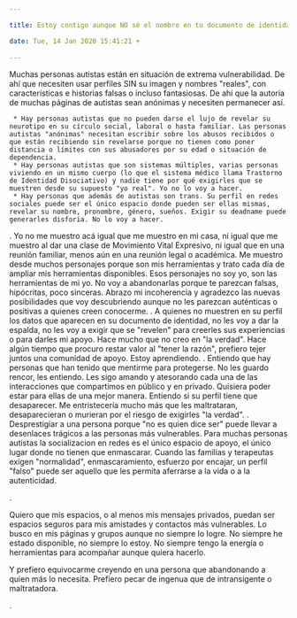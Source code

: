 ```yaml
---

title: Estoy contigo aunque NO sé el nombre en tu documento de identidad

date: Tue, 14 Jan 2020 15:41:21 +
 
---
```

Muchas personas autistas están en situación de extrema vulnerabilidad. De ahí que necesiten usar perfiles SIN su imagen y nombres "reales", con características e historias falsas o incluso fantasiosas. De ahí que la autoría de muchas páginas de autistas sean anónimas y necesiten permanecer así.
 
	 * Hay personas autistas que no pueden darse el lujo de revelar su neurotipo en su círculo social, laboral o hasta familiar. Las personas autistas "anónimas" necesitan escribir sobre los abusos recibidos o que están recibiendo sin revelarse porque no tienen como poner distancia o límites con sus abusadores por su edad o situación de dependencia. 
	 * Hay personas autistas que son sistemas múltiples, varias personas viviendo en un mismo cuerpo (lo que el sistema médico llama Trastorno de Identidad Disociativo) y nadie tiene por qué exigirles que se muestren desde su supuesto "yo real". Yo no lo voy a hacer. 
	 * Hay personas que además de autistas son trans. Su perfil en redes sociales puede ser el único espacio donde pueden ser ellas mismas, revelar su nombre, pronombre, género, sueños. Exigir su deadname puede generarles disforia. No lo voy a hacer. 
 
.
Yo no me muestro acá igual que me muestro en mi casa, ni igual que me muestro al dar una clase de Movimiento Vital Expresivo, ni igual que en una reunión familiar, menos aún en una reunión legal o académica. Me muestro desde muchos personajes porque son mis herramientas y trato cada día de ampliar mis herramientas disponibles. Esos personajes no soy yo, son las herramientas de mi yo. No voy a abandonarlas porque te parezcan falsas, hipócritas, poco sinceras. Abrazo mi incoherencia y agradezco las nuevas posibilidades que voy descubriendo aunque no les parezcan auténticas o positivas a quienes creen conocerme.
.
A quienes no muestren en su perfil los datos que aparecen en su documento de identidad, no les voy a dar la espalda, no les voy a exigir que se "revelen" para creerles sus experiencias o para darles mi apoyo.
Hace mucho que no creo en "la verdad". Hace algún tiempo que procuro restar valor al "tener la razón", prefiero tejer juntos una comunidad de apoyo. Estoy aprendiendo.
.
Entiendo que hay personas que han tenido que mentirme para protegerse. No les guardo rencor, les entiendo. Les sigo amando y atesorando cada una de las interacciones que compartimos en público y en privado. Quisiera poder estar para ellas de una mejor manera. Entiendo si su perfil tiene que desaparecer. Me entristecería mucho más que les maltrataran, desaparecieran o murieran por el riesgo de exigirles "la verdad".
.
Desprestigiar a una persona porque "no es quien dice ser" puede llevar a desenlaces trágicos a las personas más vulnerables. Para muchas personas autistas la socializacion en redes es el único espacio de apoyo, el único lugar donde no tienen que enmascarar. Cuando las familias y terapeutas exigen "normalidad", enmascaramiento, esfuerzo por encajar, un perfil "falso" puede ser aquello que les permita aferrarse a la vida o a la autenticidad.

.

Quiero que mis espacios, o al menos mis mensajes privados, puedan ser espacios seguros para mis amistades y contactos más vulnerables. Lo busco en mis páginas y grupos aunque no siempre lo logre. No siempre he estado disponible, no siempre lo estoy. No siempre tengo la energía o herramientas para acompañar aunque quiera hacerlo.

Y prefiero equivocarme creyendo en una persona que abandonando a quien más lo necesita. Prefiero pecar de ingenua que de intransigente o maltratadora.

.

